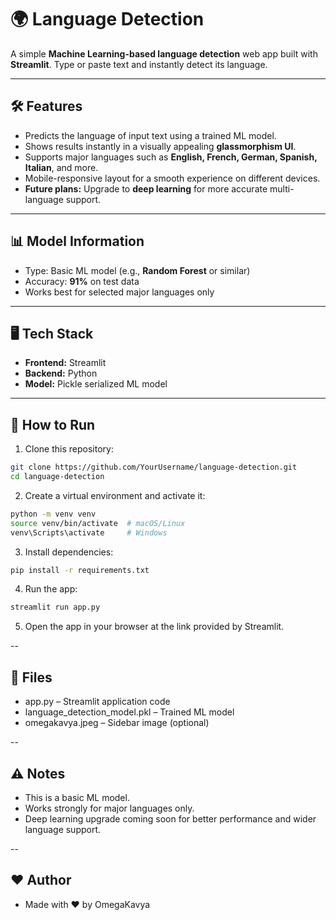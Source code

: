# 🌍 Language Detection

A simple **Machine Learning-based language detection** web app built with **Streamlit**. Type or paste text and instantly detect its language.  

---

## 🛠 Features

- Predicts the language of input text using a trained ML model.
- Shows results instantly in a visually appealing **glassmorphism UI**.
- Supports major languages such as **English, French, German, Spanish, Italian**, and more.
- Mobile-responsive layout for a smooth experience on different devices.
- **Future plans:** Upgrade to **deep learning** for more accurate multi-language support.

---

## 📊 Model Information

- Type: Basic ML model (e.g., **Random Forest** or similar)
- Accuracy: **91%** on test data
- Works best for selected major languages only

---

## 🖥 Tech Stack

- **Frontend:** Streamlit  
- **Backend:** Python  
- **Model:** Pickle serialized ML model

---

## 🚀 How to Run

1. Clone this repository:

```bash
git clone https://github.com/YourUsername/language-detection.git
cd language-detection
```

2. Create a virtual environment and activate it:

```bash
python -m venv venv
source venv/bin/activate  # macOS/Linux
venv\Scripts\activate     # Windows
```

3. Install dependencies:

```bash
pip install -r requirements.txt
```

4. Run the app:

```bash
streamlit run app.py
```

5. Open the app in your browser at the link provided by Streamlit.

-- 
## 📁 Files
- app.py – Streamlit application code
- language_detection_model.pkl – Trained ML model
- omegakavya.jpeg – Sidebar image (optional)

--

 ## ⚠️ Notes
 - This is a basic ML model.
 - Works strongly for major languages only.
 - Deep learning upgrade coming soon for better performance and wider language support.

--

 ## ❤️ Author
 - Made with ❤️ by OmegaKavya
